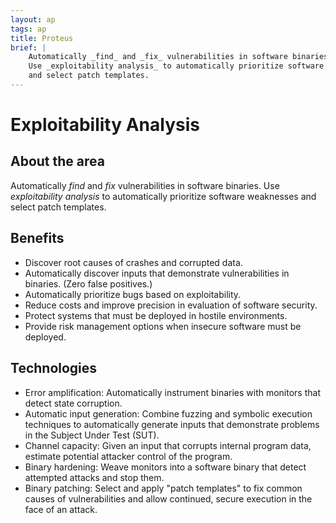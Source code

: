 ```yaml
---
layout: ap
tags: ap
title: Proteus
brief: |
    Automatically _find_ and _fix_ vulnerabilities in software binaries.
    Use _exploitability analysis_ to automatically prioritize software weaknesses
    and select patch templates.
---
```


Exploitability Analysis
=========

## About the area
Automatically _find_ and _fix_ vulnerabilities in software binaries.  Use _exploitability analysis_ to automatically prioritize software weaknesses and select patch templates.

## Benefits
- Discover root causes of crashes and corrupted data.
- Automatically discover inputs that demonstrate vulnerabilities in binaries. (Zero false positives.)
- Automatically prioritize bugs based on exploitability.
- Reduce costs and improve precision in evaluation of software security.
- Protect systems that must be deployed in hostile environments.
- Provide risk management options when insecure software must be deployed.

## Technologies
- Error amplification: Automatically instrument binaries with monitors that detect state corruption.
- Automatic input generation: Combine fuzzing and symbolic execution techniques to automatically generate inputs that demonstrate problems in the Subject Under Test (SUT).
- Channel capacity: Given an input that corrupts internal program data, estimate potential attacker control of the program.
- Binary hardening: Weave monitors into a software binary that detect attempted attacks and stop them.
- Binary patching: Select and apply "patch templates" to fix common causes of vulnerabilities and allow continued, secure execution in the face of an attack.
